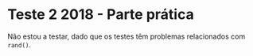 # Teste 2 2018 - Parte prática

Não estou a testar, dado que os testes têm problemas relacionados com `rand()`.
